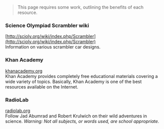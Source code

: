 > This page requires some work, outlining the benefits of each resource.

### Science Olympiad Scrambler wiki
[http://scioly.org/wiki/index.php/Scrambler](http://scioly.org/wiki/index.php/Scrambler)  
Information on various scrambler car designs.

### Khan Academy
[khanacademy.org](https://www.khanacademy.org/)  
Khan Academy provides completely free educational materials covering
a wide variety of topics. Basically, Khan Academy is one of the best
resources available on the Internet.

### RadioLab
[radiolab.org](http://www.radiolab.org/archive/)  
Follow Jad Abumrad and Robert Krulwich on their wild adventures in
science. *Warning: Not all subjects, or words used, are school appropriate.*
